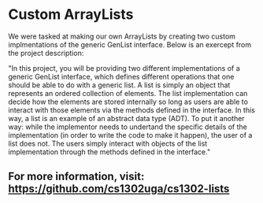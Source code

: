 # Custom ArrayLists

We were tasked at making our own ArrayLists by creating two custom implmentations of the generic GenList interface. Below is an exercept from the project description:

"In this project, you will be providing two different implementations of a generic GenList interface, which defines different operations that one should be able to do with a generic list. A list is simply an object that represents an ordered collection of elements. The list implementation can decide how the elements are stored internally so long as users are able to interact with those elements via the methods defined in the interface. In this way, a list is an example of an abstract data type (ADT). To put it another way: while the implementor needs to undertand the specific details of the implementation (in order to write the code to make it happen), the user of a list does not. The users simply interact with objects of the list implementation through the methods defined in the interface."

## For more information, visit: https://github.com/cs1302uga/cs1302-lists
